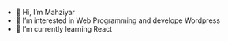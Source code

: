 - 👋 Hi, I’m Mahziyar
- 👀 I’m interested in Web Programming and develope Wordpress
- 🌱 I’m currently learning React


<!---
Mahziyar79/Mahziyar79 is a ✨ special ✨ repository because its `README.md` (this file) appears on your GitHub profile.
You can click the Preview link to take a look at your changes.
--->
